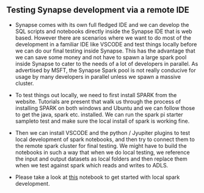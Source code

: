 ## Testing Synapse development via a remote IDE

* Synapse comes with its own full fledged IDE and we can develop the SQL scripts and notebooks directly inside the Synapse IDE that is web based. However there are scenarios where we want to do most of the development in a familiar IDE like VSCODE and test things locally before we can do our final testing inside Synapse. This has the advantage that we can save some money and not have to spawn a large spark pool inside Synapse to cater to the needs of a lot of developers in parallel. As advertised by MSFT, the Synapse Spark pool is not really conducive for usage by many developers in parallel unless we spawn a massive cluster. 

* To test things out locally, we need to first install SPARK from the website. Tutorials are present that walk us through the process of installing SPARK on both windows and Ubuntu and we can follow those to get the java, spark etc. installed. We can run the spark pi starter sampleto test and make sure the local install of spark is working fine. 

* Then we can install VSCODE and the python / Jyupiter plugins to test local development of spark notebooks, and then try to connect them to the remote spark cluster for final testing. We might have to build the notebooks in such a way that when we do local testing, we reference the input and output datasets as local folders and then replace them when we test against spark which reads and writes to ADLS.

* Please take a look at <a href="./VenkyRemoteNotebook1.ipynb">this</a> notebook to get started with local spark development. 